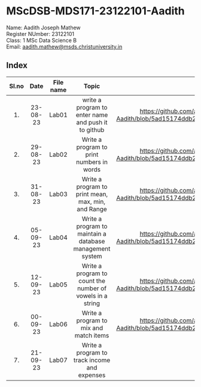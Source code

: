 # MScDSB-MDS171-23122101-Aadith

Name: Aadith Joseph Mathew  
Register NUmber: 23122101   
Class: 1 MSc Data Science B  
Email: 
aadith.mathew@msds.christuniversity.in  



## Index
|Sl.no|Date|File name|Topic|Link
|:----:|:----:|:---:|:----:|:----:|
|1.|23-08-23|Lab01|write a program to enter name and push it to github| https://github.com/aadith00/MScDSB-MDS171-23122101-Aadith/blob/5ad15174ddb2dc7a6209db22864dad47c4c61f05/Lab01.ipynb |
|2.|29-08-23|Lab02|Write a program to print numbers in words|https://github.com/aadith00/MScDSB-MDS171-23122101-Aadith/blob/5ad15174ddb2dc7a6209db22864dad47c4c61f05/Lab02.ipynb |
|3.|31-08-23|Lab03|Write a program to print mean, max, min, and Range|https://github.com/aadith00/MScDSB-MDS171-23122101-Aadith/blob/5ad15174ddb2dc7a6209db22864dad47c4c61f05/Lab03.ipynb |
|4.|05-09-23|Lab04|Write a program to maintain a database management system|https://github.com/aadith00/MScDSB-MDS171-23122101-Aadith/blob/5ad15174ddb2dc7a6209db22864dad47c4c61f05/Lab04.ipynb |
|5.|12-09-23|Lab05|Write a program to count the number of vowels in a string|https://github.com/aadith00/MScDSB-MDS171-23122101-Aadith/blob/5ad15174ddb2dc7a6209db22864dad47c4c61f05/Lab05.ipynb |
|6.|00-09-23|Lab06|Write a program to mix and match items|https://github.com/aadith00/MScDSB-MDS171-23122101-Aadith/blob/5ad15174ddb2dc7a6209db22864dad47c4c61f05/Lab06.ipynb |
|7.|21-09-23|Lab07|Write a program to track income and expenses|